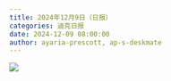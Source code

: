 ```yaml
---
title: 2024年12月9日（日报）
categories: 迪克日报
date: 2024-12-09 08:00:00
author: ayaria-prescott, ap-s-deskmate
---
```


![](IMG_2246.jpeg)